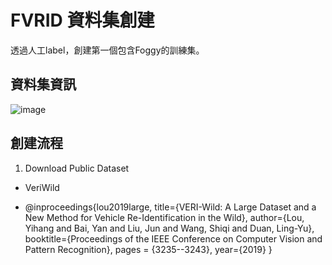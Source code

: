 # FVRID 資料集創建
透過人工label，創建第一個包含Foggy的訓練集。
## 資料集資訊
![image](https://github.com/Cihsaing/SJDL-Foggy-Vehicle-Re-Identification--AAAI2022/blob/master/Datasets/Dataset.png)

## 創建流程
1. Download Public Dataset
  * VeriWild
  - @inproceedings{lou2019large,
     title={VERI-Wild: A Large Dataset and a New Method for Vehicle Re-Identification in the Wild},
     author={Lou, Yihang and Bai, Yan and Liu, Jun and Wang, Shiqi and Duan, Ling-Yu},
     booktitle={Proceedings of the IEEE Conference on Computer Vision and Pattern Recognition},
     pages = {3235--3243},
     year={2019}
    } 
